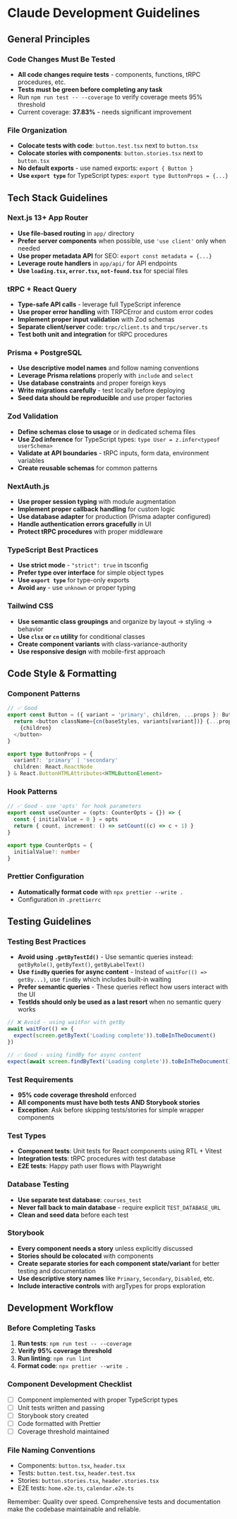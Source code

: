 # Claude Development Guidelines

## General Principles

### Code Changes Must Be Tested

- **All code changes require tests** - components, functions, tRPC procedures, etc.
- **Tests must be green before completing any task**
- Run `npm run test -- --coverage` to verify coverage meets 95% threshold
- Current coverage: **37.83%** - needs significant improvement

### File Organization

- **Colocate tests with code**: `button.test.tsx` next to `button.tsx`
- **Colocate stories with components**: `button.stories.tsx` next to `button.tsx`
- **No default exports** - use named exports: `export { Button }`
- **Use `export type`** for TypeScript types: `export type ButtonProps = {...}`

## Tech Stack Guidelines

### Next.js 13+ App Router

- **Use file-based routing** in `app/` directory
- **Prefer server components** when possible, use `'use client'` only when needed
- **Use proper metadata API** for SEO: `export const metadata = {...}`
- **Leverage route handlers** in `app/api/` for API endpoints
- **Use `loading.tsx`, `error.tsx`, `not-found.tsx`** for special files

### tRPC + React Query

- **Type-safe API calls** - leverage full TypeScript inference
- **Use proper error handling** with TRPCError and custom error codes
- **Implement proper input validation** with Zod schemas
- **Separate client/server** code: `trpc/client.ts` and `trpc/server.ts`
- **Test both unit and integration** for tRPC procedures

### Prisma + PostgreSQL

- **Use descriptive model names** and follow naming conventions
- **Leverage Prisma relations** properly with `include` and `select`
- **Use database constraints** and proper foreign keys
- **Write migrations carefully** - test locally before deploying
- **Seed data should be reproducible** and use proper factories

### Zod Validation

- **Define schemas close to usage** or in dedicated schema files
- **Use Zod inference** for TypeScript types: `type User = z.infer<typeof userSchema>`
- **Validate at API boundaries** - tRPC inputs, form data, environment variables
- **Create reusable schemas** for common patterns

### NextAuth.js

- **Use proper session typing** with module augmentation
- **Implement proper callback handling** for custom logic
- **Use database adapter** for production (Prisma adapter configured)
- **Handle authentication errors gracefully** in UI
- **Protect tRPC procedures** with proper middleware

### TypeScript Best Practices

- **Use strict mode** - `"strict": true` in tsconfig
- **Prefer type over interface** for simple object types
- **Use `export type`** for type-only exports
- **Avoid `any`** - use `unknown` or proper typing

### Tailwind CSS

- **Use semantic class groupings** and organize by layout → styling → behavior
- **Use `clsx` or `cn` utility** for conditional classes
- **Create component variants** with class-variance-authority
- **Use responsive design** with mobile-first approach

## Code Style & Formatting

### Component Patterns

```typescript
// ✅ Good
export const Button = ({ variant = 'primary', children, ...props }: ButtonProps) => {
  return <button className={cn(baseStyles, variants[variant])} {...props}>
    {children}
  </button>
}

export type ButtonProps = {
  variant?: 'primary' | 'secondary'
  children: React.ReactNode
} & React.ButtonHTMLAttributes<HTMLButtonElement>
```

### Hook Patterns

```typescript
// ✅ Good - use 'opts' for hook parameters
export const useCounter = (opts: CounterOpts = {}) => {
  const { initialValue = 0 } = opts
  return { count, increment: () => setCount((c) => c + 1) }
}

export type CounterOpts = {
  initialValue?: number
}
```

### Prettier Configuration

- **Automatically format code** with `npx prettier --write .`
- Configuration in `.prettierrc`

## Testing Guidelines

### Testing Best Practices

- **Avoid using `.getByTestId()`** - Use semantic queries instead: `getByRole()`, `getByText()`, `getByLabelText()`
- **Use `findBy` queries for async content** - Instead of `waitFor(() => getBy...)`, use `findBy` which includes built-in waiting
- **Prefer semantic queries** - These queries reflect how users interact with the UI
- **TestIds should only be used as a last resort** when no semantic query works

```typescript
// ❌ Avoid - using waitFor with getBy
await waitFor(() => {
  expect(screen.getByText('Loading complete')).toBeInTheDocument()
})

// ✅ Good - using findBy for async content
expect(await screen.findByText('Loading complete')).toBeInTheDocument()
```

### Test Requirements

- **95% code coverage threshold** enforced
- **All components must have both tests AND Storybook stories**
- **Exception**: Ask before skipping tests/stories for simple wrapper components

### Test Types

- **Component tests**: Unit tests for React components using RTL + Vitest
- **Integration tests**: tRPC procedures with test database
- **E2E tests**: Happy path user flows with Playwright

### Database Testing

- **Use separate test database**: `courses_test`
- **Never fall back to main database** - require explicit `TEST_DATABASE_URL`
- **Clean and seed data** before each test

### Storybook

- **Every component needs a story** unless explicitly discussed
- **Stories should be colocated** with components
- **Create separate stories for each component state/variant** for better testing and documentation
- **Use descriptive story names** like `Primary`, `Secondary`, `Disabled`, etc.
- **Include interactive controls** with argTypes for props exploration

## Development Workflow

### Before Completing Tasks

1. **Run tests**: `npm run test -- --coverage`
2. **Verify 95% coverage threshold**
3. **Run linting**: `npm run lint`
4. **Format code**: `npx prettier --write .`

### Component Development Checklist

- [ ] Component implemented with proper TypeScript types
- [ ] Unit tests written and passing
- [ ] Storybook story created
- [ ] Code formatted with Prettier
- [ ] Coverage threshold maintained

### File Naming Conventions

- Components: `button.tsx`, `header.tsx`
- Tests: `button.test.tsx`, `header.test.tsx`
- Stories: `button.stories.tsx`, `header.stories.tsx`
- E2E tests: `home.e2e.ts`, `calendar.e2e.ts`

Remember: Quality over speed. Comprehensive tests and documentation make the codebase maintainable and reliable.
